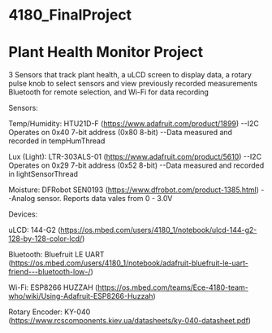 # 4180_FinalProject
# Plant Health Monitor Project

3 Sensors that track plant health, a uLCD screen to display data, a rotary pulse knob to select sensors and view previously recorded measurements
Bluetooth for remote selection, and Wi-Fi for data recording


Sensors:

Temp/Humidity: HTU21D-F (https://www.adafruit.com/product/1899)
--I2C Operates on 0x40 7-bit address (0x80 8-bit)
--Data measured and recorded in tempHumThread

Lux (Light): LTR-303ALS-01 (https://www.adafruit.com/product/5610)
--I2C Operates on 0x29 7-bit address (0x52 8-bit)
--Data measured and recorded in lightSensorThread

Moisture: DFRobot SEN0193 (https://www.dfrobot.com/product-1385.html)
--Analog sensor. Reports data vales from 0 - 3.0V


Devices:

uLCD: 144-G2 (https://os.mbed.com/users/4180_1/notebook/ulcd-144-g2-128-by-128-color-lcd/)

Bluetooth: Bluefruit LE UART (https://os.mbed.com/users/4180_1/notebook/adafruit-bluefruit-le-uart-friend---bluetooth-low-/)

Wi-Fi: ESP8266 HUZZAH (https://os.mbed.com/teams/Ece-4180-team-who/wiki/Using-Adafruit-ESP8266-Huzzah)

Rotary Encoder: KY-040 (https://www.rcscomponents.kiev.ua/datasheets/ky-040-datasheet.pdf)
